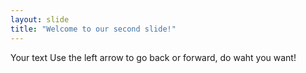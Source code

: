 ```yaml
---
layout: slide
title: "Welcome to our second slide!"
---
```

Your text
Use the left arrow to go back or forward, do waht you want!